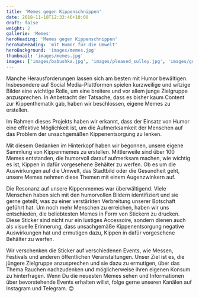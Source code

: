 ```yaml
---
title: 'Memes gegen Kippenschnippen'
date: 2018-11-18T12:33:46+10:00
draft: false
weight: 2
gallerie: 'Memes'
heroHeading: 'Memes gegen Kippenschnippen'
heroSubHeading: 'mit Humor für die Umwelt'
heroBackground: 'images/memes.jpg'
thumbnail: 'images/memes.jpg'
images: ['images/babushka.jpg', 'images/pleased_sulley.jpg', 'images/guy_mirror.jpg', 'images/baby_yoda.jpg', 'images/flamin_piano.jpg',]
---
```


Manche Herausforderungen lassen sich am besten mit Humor bewältigen. Insbesondere auf Social Media-Plattformen spielen kurzweilige und witzige Bilder eine wichtige Rolle, um eine breitere und vor allem junge Zielgruppe anzusprechen. In Anbetracht der Tatsache, dass es bisher kaum Content zur Kippenthematik gab, haben wir beschlossen, eigene Memes zu erstellen.

Im Rahmen dieses Projekts haben wir erkannt, dass der Einsatz von Humor eine effektive Möglichkeit ist, um die Aufmerksamkeit der Menschen auf das Problem der unsachgemäßen Kippenentsorgung zu lenken.

Mit diesem Gedanken im Hinterkopf haben wir begonnen, unsere eigene Sammlung von Kippenmemes zu erstellen. Mittlerweile sind über 100 Memes entstanden, die humorvoll darauf aufmerksam machen, wie wichtig es ist, Kippen in dafür vorgesehene Behälter zu werfen. Ob es um die Auswirkungen auf die Umwelt, das Stadtbild oder die Gesundheit geht, unsere Memes nehmen diese Themen mit einem Augenzwinkern auf.

Die Resonanz auf unsere Kippenmemes war überwältigend. Viele Menschen haben sich mit den humorvollen Bildern identifiziert und sie gerne geteilt, was zu einer verstärkten Verbreitung unserer Botschaft geführt hat. Um noch mehr Menschen zu erreichen, haben wir uns entschieden, die beliebtesten Memes in Form von Stickern zu drucken. Diese Sticker sind nicht nur ein lustiges Accessoire, sondern dienen auch als visuelle Erinnerung, dass unsachgemäße Kippenentsorgung negative Auswirkungen hat und ermutigen dazu, Kippen in dafür vorgesehene Behälter zu werfen.

Wir verschenken die Sticker auf verschiedenen Events, wie Messen, Festivals und anderen öffentlichen Veranstaltungen. Unser Ziel ist es, die jüngere Zielgruppe anzusprechen und sie dazu zu ermutigen, über das Thema Rauchen nachzudenken und möglicherweise ihren eigenen Konsum zu hinterfragen.
Wenn Du die neuesten Memes sehen und Informationen über bevorstehende Events erhalten willst, folge gerne unseren Kanälen auf Instagram und Telegram. 😊